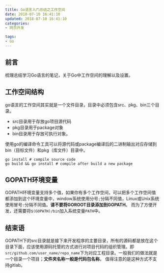 ```yaml
---
title: Go语言入门总结之工作空间
date: 2018-07-10 16:41:10
updated: 2018-07-10 16:41:10
categories:
- 网页开发

tags:
- Go
---
```

## 前言
梳理总结学习Go语言的笔记，关于Go中工作空间的理解以及设置。

<!-- more -->
## 工作空间结构
go语言的工作空间其实就是一个文件目录，目录中必须包含src、pkg、bin三个目录。
- src目录用于存放go项目源代码
- pkg目录用于package对象
- bin目录用于存放可执行对象。

使用go的编译命令工具可以将源代码或package编译后的二进制输出对应存储到bin（目标文件）和pkg（库文件）目录中。

```shell
go install # compile source code
go build && go install # compile after build a new package
```

## GOPATH环境变量
GOPATH环境变量支持多个值，如果你有多个工作空间，可以把多个工作空间值都添加到这个环境变量中，window系统使用分号`;`分隔不同值，Linux或Unix系统使用冒号`:`分隔不同值。**请不要将GOROOT目录添加到GOPATH**。
而为了方便开发，还需要将`$(GOPATH)/bin`加入系统变量`PATH`中。

## 结束语
GOPATH下的src目录就是接下来开发程序的主要目录，所有的源码都是放在这个目录下面，应该使用源码托管的方式进行对项目代码的组织管理。即`src/github.com/user_name/repo_name`下为对应工程目录。一般我们的做法就是一个目录一个项目；**文件夹名称一般是代码包名称**。
值得注意的是这种方式不支持gitlab。